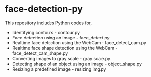 # face-detection-py
This repository includes Python codes for,<br>
<ul>
  <li>Identifying contours - contour.py</li>
  <li>Face detection using an image - face_detect.py</li>
  <li>Realtime face detection using the WebCam - face_detect_cam.py</li>
  <li>Realtime face shape detection using the WebCam - face_detect_cam_shape.py</li>
  <li>Converting images to gray scale - gray scale.py</li>
  <li>Detecting shape of an object using an image - object_shape.py</li>
  <li>Resizing a predefined image - resizing img.py</li>
</ul>
